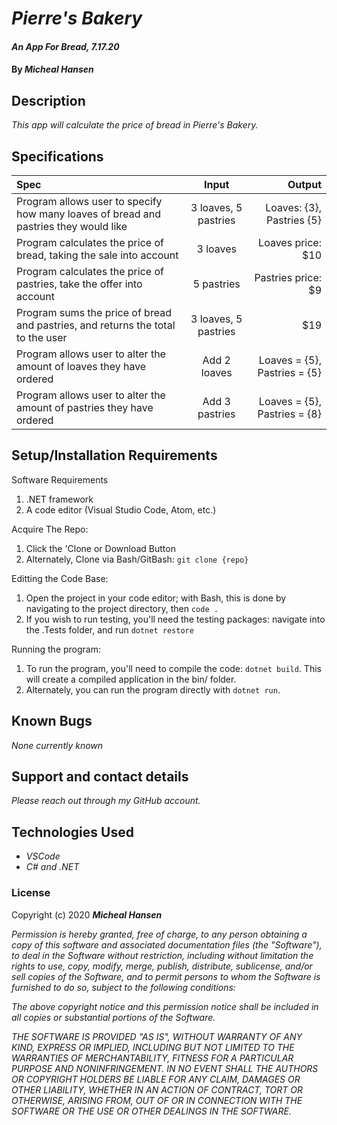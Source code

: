 # _Pierre's Bakery_

#### _An App For Bread, 7.17.20_
#### By _**Micheal Hansen**_

## Description

_This app will calculate the price of bread in Pierre's Bakery._

## Specifications

| Spec | Input | Output |
| :--- | :---: | ---: |
|Program allows user to specify how many loaves of bread and pastries they would like|3 loaves, 5 pastries|Loaves: {3}, Pastries {5}|
|Program calculates the price of bread, taking the sale into account|3 loaves|Loaves price: $10|
|Program calculates the price of pastries, take the offer into account|5 pastries|Pastries price: $9|
|Program sums the price of bread and pastries, and returns the total to the user|3 loaves, 5 pastries|$19|
|Program allows user to alter the amount of loaves they have ordered|Add 2 loaves| Loaves = {5}, Pastries = {5}|
|Program allows user to alter the amount of pastries they have ordered|Add 3 pastries| Loaves = {5}, Pastries = {8}|


## Setup/Installation Requirements

Software Requirements
1. .NET framework
2. A code editor (Visual Studio Code, Atom, etc.)

Acquire The Repo:
1. Click the 'Clone or Download Button
2. Alternately, Clone via Bash/GitBash: `git clone {repo}`

Editting the Code Base:
1. Open the project in your code editor; with Bash, this is done by navigating to the project directory, then `code .`
2. If you wish to run testing, you'll need the testing packages: navigate into the .Tests folder, and run `dotnet restore`

Running the program:
1. To run the program, you'll need to compile the code: `dotnet build`. This will create a compiled application in the bin/ folder.
2. Alternately, you can run the program directly with `dotnet run`.

## Known Bugs

_None currently known_

## Support and contact details

_Please reach out through my GitHub account._

## Technologies Used

* _VSCode_
* _C# and .NET_

### License

Copyright (c) 2020 **_Micheal Hansen_**

*Permission is hereby granted, free of charge, to any person obtaining a copy
of this software and associated documentation files (the "Software"), to deal
in the Software without restriction, including without limitation the rights
to use, copy, modify, merge, publish, distribute, sublicense, and/or sell
copies of the Software, and to permit persons to whom the Software is
furnished to do so, subject to the following conditions:*

*The above copyright notice and this permission notice shall be included in all
copies or substantial portions of the Software.*

*THE SOFTWARE IS PROVIDED "AS IS", WITHOUT WARRANTY OF ANY KIND, EXPRESS OR
IMPLIED, INCLUDING BUT NOT LIMITED TO THE WARRANTIES OF MERCHANTABILITY,
FITNESS FOR A PARTICULAR PURPOSE AND NONINFRINGEMENT. IN NO EVENT SHALL THE
AUTHORS OR COPYRIGHT HOLDERS BE LIABLE FOR ANY CLAIM, DAMAGES OR OTHER
LIABILITY, WHETHER IN AN ACTION OF CONTRACT, TORT OR OTHERWISE, ARISING FROM,
OUT OF OR IN CONNECTION WITH THE SOFTWARE OR THE USE OR OTHER DEALINGS IN THE
SOFTWARE.*